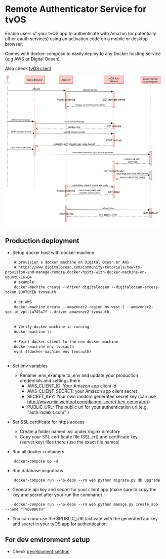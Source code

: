 # Remote Authenticator Service for tvOS

Enable users of your tvOS app to authenticate with Amazon (or potentially other oauth services) using an activation code on a mobile or desktop browser.

Comes with docker-compose to easily deploy to any Docker hosting service (e.g AWS or Digital Ocean) 

Also check [tvOS client](https://github.com/rabahs/tvos-oauth)

![Diagram](tvos_authenticator.png)
 
## Production deployment

- Setup docker host with docker-machine 
```
    # provision a docker machine on Digital Ocean or AWS
    # https://www.digitalocean.com/community/tutorials/how-to-provision-and-manage-remote-docker-hosts-with-docker-machine-on-ubuntu-16-04
    # example:
    docker-machine create --driver digitalocean --digitalocean-access-token $DOTOKEN tvosauth
    
    # or AWS
    docker-machine create --amazonec2-region us-west-2 --amazonec2-vpc-id vpc-1a745a7f --driver amazonec2 tvosauth
    
    
    # Verify docker machine is running
    docker-machine ls
    
    # Point docker client to the new docker machine 
    docker-machine env tvosauth
    eval $(docker-machine env tvosauth)
    
```


- Set env variables 
    - Rename .env_example to .env and update your production credentials and settings there  
        - AWS_CLIENT_ID: Your Amazon app client id
        - AWS_CLIENT_SECRET: your Amazon app client secret
        - SECRET_KEY: Your own random generated secret key (can use http://www.miniwebtool.com/django-secret-key-generator/)
        - PUBLIC_URL: The public url for your authentication url (e.g. "auth.indiekit.com" )


- Set SSL certificate for https access

    - Create a folder named .ssl under /nginx directory 
    - Copy your SSL certificate file (SSL.crt) and certificate key (server.key) files there  (use the exact file names)


- Run all docker containers 
```
    docker-compose up -d
```

- Run database migrations
	
```
    docker-compose run --no-deps --rm web python migrate.py db upgrade
```  


- Generate api key and secret for your client app  (make sure to copy the key and secret after your run the command)
	
```
    docker-compose run --no-deps --rm web python manage.py create_app --name "TVOSOAUTH"

```

- You can now use the $PUBLIC_URL/activate with the generated api key and secret in your tvOS app for authentication 
 


## For dev environment setup

- Check [development section](/web/README.md)
